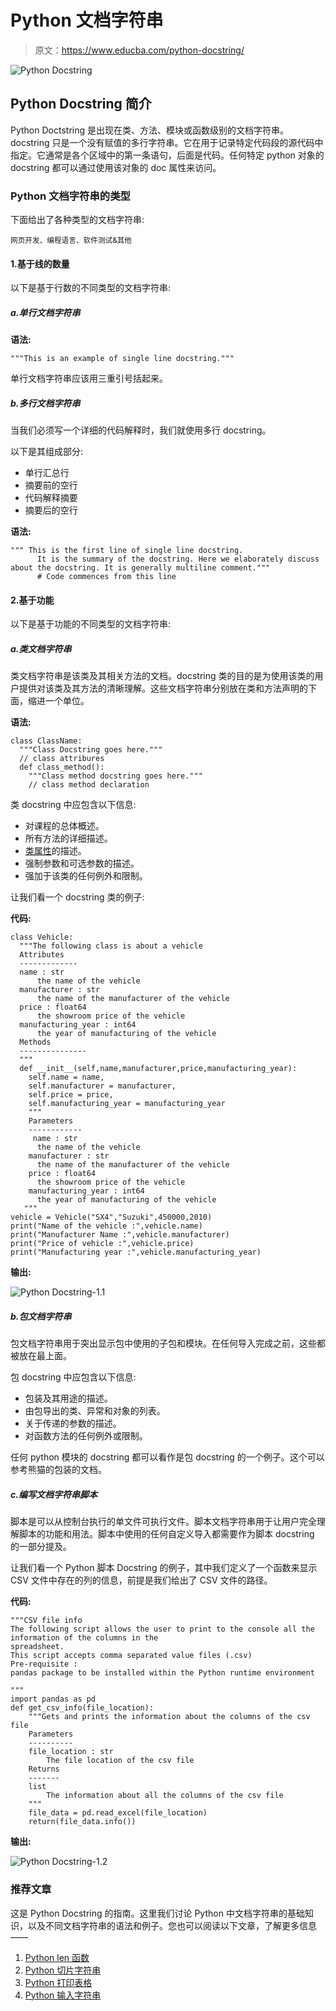# Python 文档字符串

> 原文：<https://www.educba.com/python-docstring/>

![Python Docstring](img/0822cffb05cc24abcded9a5ef2f3ecde.png)



## Python Docstring 简介

Python Doctstring 是出现在类、方法、模块或函数级别的文档字符串。docstring 只是一个没有赋值的多行字符串。它在用于记录特定代码段的源代码中指定。它通常是各个区域中的第一条语句，后面是代码。任何特定 python 对象的 docstring 都可以通过使用该对象的 doc 属性来访问。

### Python 文档字符串的类型

下面给出了各种类型的文档字符串:

<small>网页开发、编程语言、软件测试&其他</small>

#### 1.基于线的数量

以下是基于行数的不同类型的文档字符串:

##### a.单行文档字符串

**语法:**

```
"""This is an example of single line docstring."""
```

单行文档字符串应该用三重引号括起来。

##### b.多行文档字符串

当我们必须写一个详细的代码解释时，我们就使用多行 docstring。

以下是其组成部分:

*   单行汇总行
*   摘要前的空行
*   代码解释摘要
*   摘要后的空行

**语法:**

```
""" This is the first line of single line docstring.
      It is the summary of the docstring. Here we elaborately discuss about the docstring. It is generally multiline comment."""
      # Code commences from this line
```

#### 2.基于功能

以下是基于功能的不同类型的文档字符串:

##### a.类文档字符串

类文档字符串是该类及其相关方法的文档。docstring 类的目的是为使用该类的用户提供对该类及其方法的清晰理解。这些文档字符串分别放在类和方法声明的下面，缩进一个单位。

**语法:**

```
class ClassName:
  """Class Docstring goes here."""
  // class attribures
  def class_method():
    """Class method docstring goes here."""
    // class method declaration
```

类 docstring 中应包含以下信息:

*   对课程的总体概述。
*   所有方法的详细描述。
*   [类属性](https://www.educba.com/python-class-attributes/)的描述。
*   强制参数和可选参数的描述。
*   强加于该类的任何例外和限制。

让我们看一个 docstring 类的例子:

**代码:**

```
class Vehicle:
  """The following class is about a vehicle
  Attributes
  -------------
  name : str
      the name of the vehicle
  manufacturer : str
      the name of the manufacturer of the vehicle
  price : float64
      the showroom price of the vehicle
  manufacturing_year : int64
      the year of manufacturing of the vehicle
  Methods
  ---------------
  """
  def __init__(self,name,manufacturer,price,manufacturing_year):
    self.name = name,
    self.manufacturer = manufacturer,
    self.price = price,
    self.manufacturing_year = manufacturing_year
    """
    Parameters
    ------------
     name : str
      the name of the vehicle
    manufacturer : str
      the name of the manufacturer of the vehicle
    price : float64
      the showroom price of the vehicle
    manufacturing_year : int64
      the year of manufacturing of the vehicle
   """
vehicle = Vehicle("SX4","Suzuki",450000,2010)
print("Name of the vehicle :",vehicle.name)
print("Manufacturer Name :",vehicle.manufacturer)
print("Price of vehicle :",vehicle.price)
print("Manufacturing year :",vehicle.manufacturing_year)
```

**输出:**

![Python Docstring-1.1](img/0e0a0937f904a2aa92499241b9b6b2e5.png)



##### b.包文档字符串

包文档字符串用于突出显示包中使用的子包和模块。在任何导入完成之前，这些都被放在最上面。

包 docstring 中应包含以下信息:

*   包装及其用途的描述。
*   由包导出的类、异常和对象的列表。
*   关于传递的参数的描述。
*   对函数方法的任何例外或限制。

任何 python 模块的 docstring 都可以看作是包 docstring 的一个例子。这个可以参考熊猫的包装的文档。

##### c.编写文档字符串脚本

脚本是可以从控制台执行的单文件可执行文件。脚本文档字符串用于让用户完全理解脚本的功能和用法。脚本中使用的任何自定义导入都需要作为脚本 docstring 的一部分提及。

让我们看一个 Python 脚本 Docstring 的例子，其中我们定义了一个函数来显示 CSV 文件中存在的列的信息，前提是我们给出了 CSV 文件的路径。

**代码:**

```
"""CSV file info
The following script allows the user to print to the console all the information of the columns in the
spreadsheet. 
This script accepts comma separated value files (.csv) 
Pre-requisite :
pandas package to be installed within the Python runtime environment

"""
import pandas as pd
def get_csv_info(file_location):
    """Gets and prints the information about the columns of the csv file
    Parameters
    ----------
    file_location : str
        The file location of the csv file
    Returns
    -------
    list
        The information about all the columns of the csv file
    """
    file_data = pd.read_excel(file_location)    
    return(file_data.info())
```

**输出:**

![Python Docstring-1.2](img/b1f89dd3279e46306026e81f21927e30.png)



### 推荐文章

这是 Python Docstring 的指南。这里我们讨论 Python 中文档字符串的基础知识，以及不同文档字符串的语法和例子。您也可以阅读以下文章，了解更多信息——

1.  [Python len 函数](https://www.educba.com/python-len-function/)
2.  [Python 切片字符串](https://www.educba.com/python-slice-string/)
3.  [Python 打印表格](https://www.educba.com/python-print-table/)
4.  [Python 输入字符串](https://www.educba.com/python-input-string/)





